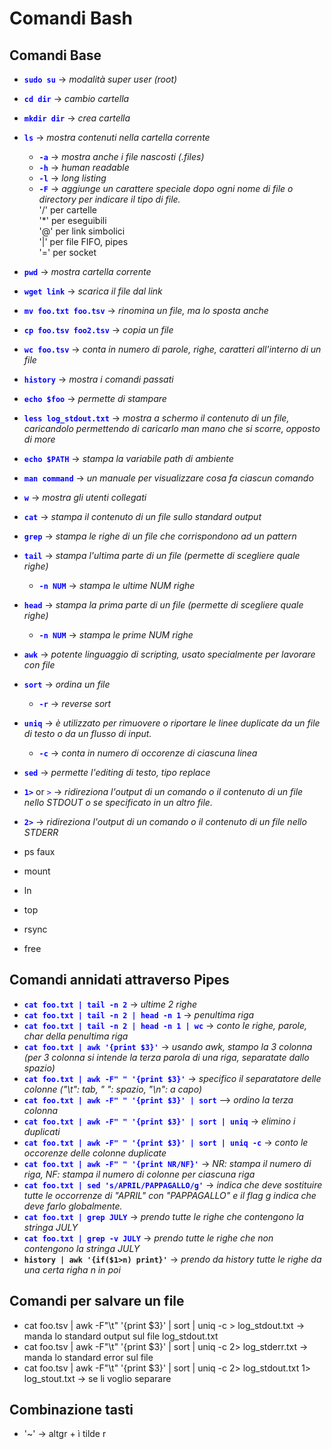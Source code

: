 # Comandi Bash

## Comandi Base

- <span style="color:blue">**`sudo su`**</span> -> *modalità super user (root)*
- <span style="color:blue">**`cd dir`**</span> -> *cambio cartella*
- <span style="color:blue">**`mkdir dir`**</span> -> *crea cartella*   
- <span style="color:blue">**`ls`**</span> -> *mostra contenuti nella cartella corrente*
    - <span style="color:blue">**`-a`**</span> -> *mostra anche i file nascosti (.files)*
    - <span style="color:blue">**`-h`**</span> -> *human readable*
    - <span style="color:blue">**`-l`**</span> -> *long listing*
    - <span style="color:blue">**`-F`**</span> -> *aggiunge un carattere speciale dopo ogni nome di file o directory
            per indicare il tipo di file.*  
            '/' per cartelle  
            '*' per eseguibili  
            '@' per link simbolici  
            '|' per file FIFO, pipes  
            '=' per socket  
- <span style="color:blue">**`pwd`**</span> -> *mostra cartella corrente*
- <span style="color:blue">**`wget link`**</span> -> *scarica il file dal link*
- <span style="color:blue">**`mv foo.txt foo.tsv`**</span> -> *rinomina un file, ma lo sposta anche*
- <span style="color:blue">**`cp foo.tsv foo2.tsv`**</span> -> *copia un file*
- <span style="color:blue">**`wc foo.tsv`**</span> -> *conta in numero di parole, righe, caratteri all'interno di un file*
- <span style="color:blue">**`history`**</span> -> *mostra i comandi passati*
- <span style="color:blue">**`echo $foo`**</span> -> *permette di stampare*
- <span style="color:blue">**`less log_stdout.txt`**</span> -> *mostra a schermo il contenuto di un file, caricandolo permettendo
                         di caricarlo man mano che si scorre, opposto di more*
- <span style="color:blue">**`echo $PATH`**</span> -> *stampa la variabile path di ambiente*
- <span style="color:blue">**`man command`**</span> -> *un manuale per visualizzare cosa fa ciascun comando*
- <span style="color:blue">**`w`**</span> -> *mostra gli utenti collegati*
- <span style="color:blue">**`cat`**</span> -> *stampa il contenuto di un file sullo standard output*
- <span style="color:blue">**`grep`**</span> -> *stampa le righe di un file che corrispondono ad un pattern*
- <span style="color:blue">**`tail`**</span> -> *stampa l'ultima parte di un file (permette di scegliere quale righe)*
    - <span style="color:blue">**`-n NUM`**</span> -> *stampa le ultime NUM righe*
- <span style="color:blue">**`head`**</span> -> *stampa la prima parte di un file (permette di scegliere quale righe)*
    - <span style="color:blue">**`-n NUM`**</span> -> *stampa le prime NUM righe*
- <span style="color:blue">**`awk`**</span> -> *potente linguaggio di scripting, usato specialmente per lavorare con file*
- <span style="color:blue">**`sort`**</span> -> *ordina un file*
    - <span style="color:blue">**`-r`**</span> -> *reverse sort*
- <span style="color:blue">**`uniq`**</span> -> *è utilizzato per rimuovere o riportare le linee duplicate da un file di testo o
          da un flusso di input.*
    - <span style="color:blue">**`-c`**</span> -> *conta in numero di occorenze di ciascuna linea*
- <span style="color:blue">**`sed`**</span> -> *permette l'editing di testo, tipo replace*
- <span style="color:blue">**`1>`**</span> or <span style="color:blue">`>`</span> -> *ridireziona l'output di un comando o il contenuto di un file nello STDOUT o 
             se specificato in un altro file.*
- <span style="color:blue">**`2>`**</span> -> *ridireziona l'output di un comando o il contenuto di un file nello STDERR*

- ps faux
- mount
- ln
- top
- rsync
- free 


## Comandi annidati attraverso Pipes

- <span style="color:blue">**`cat foo.txt | tail -n 2`**</span> -> *ultime 2 righe*
- <span style="color:blue">**`cat foo.txt | tail -n 2 | head -n 1`**</span> -> *penultima riga*
- <span style="color:blue">**`cat foo.txt | tail -n 2 | head -n 1 | wc`**</span> -> *conto le righe, parole, char della penultima
                                              riga*
- <span style="color:blue">**`cat foo.txt | awk '{print $3}'`**</span> -> *usando awk, stampo la 3 colonna (per 3 colonna si intende la terza parola di una riga, separatate dallo spazio)*
- <span style="color:blue">**`cat foo.txt | awk -F" " '{print $3}'`**</span> -> *specifico il separatatore delle colonne ("\t": tab, " ": spazio, "\n": a capo)*
- <span style="color:blue">**`cat foo.txt | awk -F" " '{print $3}' | sort`**</span> --> *ordino la terza colonna*
- <span style="color:blue">**`cat foo.txt | awk -F" " '{print $3}' | sort | uniq`**</span> -> *elimino i duplicati*
- <span style="color:blue">**`cat foo.txt | awk -F" " '{print $3}' | sort | uniq -c`**</span> -> *conto le occorenze delle colonne duplicate*
- <span style="color:blue">**`cat foo.txt | awk -F" " '{print NR/NF}'`**</span> -> *NR: stampa il numero di riga, NF: stampa il numero di colonne per ciascuna riga*
- <span style="color:blue">**`cat foo.txt | sed 's/APRIL/PAPPAGALLO/g'`**</span> -> *indica che deve sostituire tutte le occorrenze di "APRIL" con "PAPPAGALLO" e il flag g indica che deve farlo globalmente.*
- <span style="color:blue">**`cat foo.txt | grep JULY`**</span> -> *prendo tutte le righe che contengono la stringa JULY*
- <span style="color:blue">**`cat foo.txt | grep -v JULY`**</span> -> *prendo tutte le righe che non contengono la stringa JULY*
- <span style="colot:blue">**`history | awk '{if($1>n) print}'`**</span> -> *prendo da history tutte le righe da una certa righa n in poi*

## Comandi per salvare un file

- cat foo.tsv | awk -F"\t" '{print $3}' | sort | uniq -c > log_stdout.txt -> manda lo standard output sul file log_stdout.txt
- cat foo.tsv | awk -F"\t" '{print $3}' | sort | uniq -c 2> log_stderr.txt -> manda lo standard error sul file
- cat foo.tsv | awk -F"\t" '{print $3}' | sort | uniq -c 2> log_stdout.txt 1> log_stout.txt -> se li voglio separare

## Combinazione tasti
- '~' -> altgr + ì tilde r
